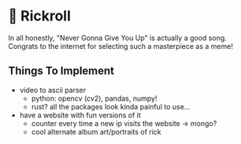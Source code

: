 # :microphone: Rickroll

In all honestly, "Never Gonna Give You Up" is actually a good song.
Congrats to the internet for selecting such a masterpiece as a meme!

## Things To Implement

- video to ascii parser
  - python: opencv (cv2), pandas, numpy!
  - rust? all the packages look kinda painful to use...
- have a website with fun versions of it
  - counter every time a new ip visits the website -> mongo?
  - cool alternate album art/portraits of rick
